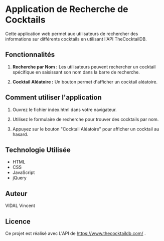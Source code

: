# Application de Recherche de Cocktails

Cette application web permet aux utilisateurs de rechercher des informations sur différents cocktails en utilisant l'API TheCocktailDB.

## Fonctionnalités

1. **Recherche par Nom :** Les utilisateurs peuvent rechercher un cocktail spécifique en saisissant son nom dans la barre de recherche.

2. **Cocktail Aléatoire :** Un bouton permet d'afficher un cocktail aléatoire.

## Comment utiliser l'application

1. Ouvrez le fichier index.html dans votre navigateur.

2. Utilisez le formulaire de recherche pour trouver des cocktails par nom.

3. Appuyez sur le bouton "Cocktail Aléatoire" pour afficher un cocktail au hasard.

## Technologie Utilisée

- HTML
- CSS
- JavaScript
- jQuery

## Auteur

VIDAL Vincent

## Licence

Ce projet est réalisé avec L'API de https://www.thecocktaildb.com/ .
